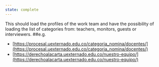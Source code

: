 ```yaml
---
state: complete
---
```

This should load the profiles of the work team and have the possibility of loading the list of categories from: 
teachers, monitors, guests or interviewers.
##e.g.
- [https://procesal.uexternado.edu.co/categoria_nomina/docentes/](https://procesal.uexternado.edu.co/categoria_nomina/docentes/)
- [https://derechoalacarta.uexternado.edu.co/nuestro-equipo/](https://derechoalacarta.uexternado.edu.co/nuestro-equipo/)


